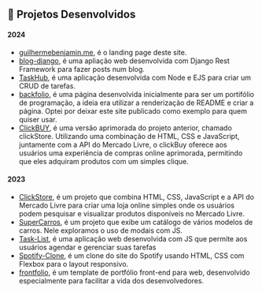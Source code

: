 ## 🚀 Projetos Desenvolvidos

#### 2024
- [guilhermebenjamin.me](http://guilhermebenjamin.me/), é o landing page deste site.
- [blog-django](http://3.135.146.163/blog/), é uma apliação web desenvolvida com Django Rest Framework para fazer posts num blog.
- [TaskHub](https://github.com/gu1lh3rm3s0rd1/TaskHub), é uma aplicação desenvolvida com Node e EJS para criar um CRUD de tarefas.
- [backfolio](http://guilhermebenjamin.me/backfolio/), é uma página desenvolvida inicialmente para ser um portifólio de programação, a ideia era utilizar a renderização de README e criar a página. Optei por deixar este site publicado como exemplo para quem quiser usar.
- [ClickBUY](https://clickbuyweb.netlify.app/), é uma versão aprimorada do projeto anterior, chamado clickStore. Utilizando uma combinação de HTML, CSS e JavaScript, juntamente com a API do Mercado Livre, o clickBuy oferece aos usuários uma experiência de compras online aprimorada, permitindo que eles adquiram produtos com um simples clique.

#### 2023
- [ClickStore](https://clickstore.netlify.app/), é um projeto que combina HTML, CSS, JavaScript e a API do Mercado Livre para criar uma loja online simples onde os usuários podem pesquisar e visualizar produtos disponíveis no Mercado Livre.
- [SuperCarros](https://carzonedemo.netlify.app/), é um projeto que exibe um catálogo de vários modelos de carros. Nele exploramos o uso de modais com JS.
- [Task-List](https://minhagenda.netlify.app/), é uma aplicação web desenvolvida com JS que permite aos usuários agendar e gerenciar suas tarefas
- [Spotify-Clone](https://spotifyduo.netlify.app/), é um clone do site do Spotify usando HTML, CSS com Flexbox para o layout responsivo.
- [frontfolio](https://frontfolio.netlify.app/), é um template de portfólio front-end para web, desenvolvido especialmente para facilitar a vida dos desenvolvedores.
